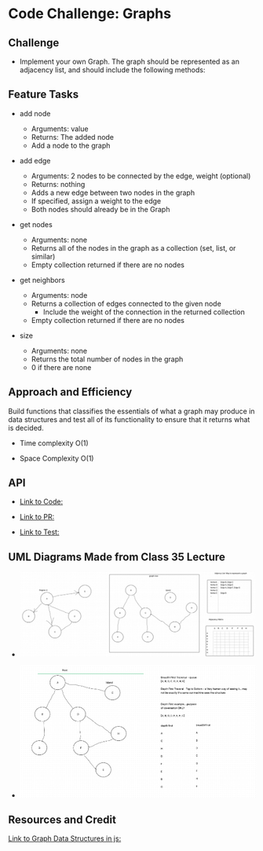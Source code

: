 # Code Challenge: Graphs

## Challenge

- Implement your own Graph. The graph should be represented as an adjacency list, and should include the following methods:

## Feature Tasks

- add node
  - Arguments: value
  - Returns: The added node
  - Add a node to the graph

- add edge
  - Arguments: 2 nodes to be connected by the edge, weight (optional)
  - Returns: nothing
  - Adds a new edge between two nodes in the graph
  - If specified, assign a weight to the edge
  - Both nodes should already be in the Graph

- get nodes
  - Arguments: none
  - Returns all of the nodes in the graph as a collection (set, list, or similar)
  - Empty collection returned if there are no nodes

- get neighbors
  - Arguments: node
  - Returns a collection of edges connected to the given node
    - Include the weight of the connection in the returned collection
  - Empty collection returned if there are no nodes

- size
  - Arguments: none
  - Returns the total number of nodes in the graph
  - 0 if there are none

## Approach and Efficiency

Build functions that classifies the essentials of what a graph may produce in data structures and test all of its functionality to ensure that it returns what is decided.

- Time complexity O(1)

- Space Complexity O(1)

## API

- [Link to Code:](../Graph/graph.js)

- [Link to PR:](https://github.com/Keelen-Fisher/data-structures-and-algorithms/pull/70)

- [Link to Test:](../Graph/__tests__/graphs.test.js)

## UML Diagrams Made from Class 35 Lecture

- ![UML](assets/graph%20pt.%201.png)

- ![UML](assets/graph%20pt.%202.png)

## Resources and Credit

[Link to Graph Data Structures in js:](https://adrianmejia.com/data-structures-for-beginners-graphs-time-complexity-tutorial/)
